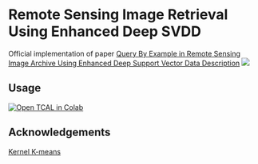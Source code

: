 # Remote Sensing Image Retrieval Using Enhanced Deep SVDD
Official implementation of paper [Query By Example in Remote Sensing Image Archive Using Enhanced Deep Support Vector Data Description](https://ieeexplore.ieee.org/document/6920022/)
<img src="./block_diagram_of_AL_method.png"/>

## Usage
[![Open TCAL in Colab](https://colab.research.google.com/assets/colab-badge.svg)](https://colab.research.google.com/drive/1O1rVIDR6gsheBJq3s4M-D_stOiWYGSvb?usp=sharing)

## Acknowledgements
[Kernel K-means](https://gist.github.com/mblondel/6230787)
